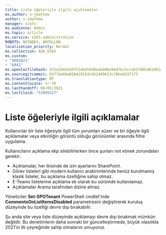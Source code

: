 ```yaml
---
title: Liste öğeleriyle ilgili açıklamalar
ms.author: v-jmathew
author: v-jmathew
manager: scotv
ms.audience: Admin
ms.topic: article
ms.service: o365-administration
ROBOTS: NOINDEX, NOFOLLOW
localization_priority: Normal
ms.collection: Adm_O365
ms.custom:
- "9003821"
- "6841"
ms.openlocfilehash: d72e3de6da9f51ebd5dd8a4eb06e94d7bc5cca81f86bd61902a9587b00f7b7b0
ms.sourcegitcommit: b5f7da89a650d2915dc652449623c78be6247175
ms.translationtype: MT
ms.contentlocale: tr-TR
ms.lasthandoff: 08/05/2021
ms.locfileid: "53995527"
---
```

# <a name="comments-on-list-items"></a>Liste öğeleriyle ilgili açıklamalar

Kullanıcılar bir liste öğesiyle ilgili tüm yorumları süzer ve bir öğeyle ilgili açıklamalar veya etkinliğin görüntü olduğu görünümler arasında filtre uygulama.

Kullanıcıların açıklama ekp silebilirlerken önce şunları not etmek zorundaları gerekir:

- Açıklamalar, her ikisinde de izin ayarlarını SharePoint.
- Görev listeleri gibi modern kullanıcı arabirimlerinde henüz kurulmamış klasik listeler, bu açıklama özelliğine sahip olmaz.
- E-Teams listelerine açıklama ek olarak bu sürümde kullanılamaz.
- Açıklamalar Arama tarafından dizine almaz.

Yöneticiler **Set-SPOTenant** PowerShell cmdlet'inde **CommentsOnListItemsDisabled** parametresini değiştirerek kuruluş düzeyinde bu özelliği devre dışı bırakabilir.

Şu anda site veya liste düzeyinde açıklamayı devre dışı bırakmak mümkün değildir. Bu denetimlerin daha sonraki bir güncelleştirmede, büyük olasılıkla 2021'in ilk çeyreğinde sahip olmalarını umuyoruz.
